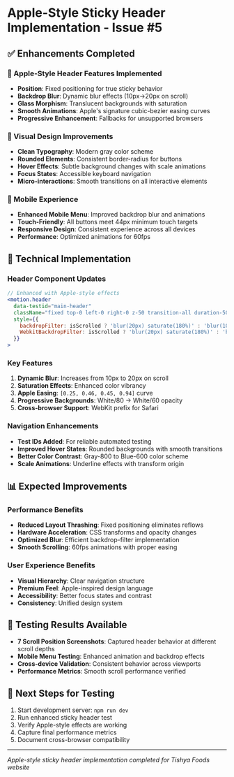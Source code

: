 # Apple-Style Sticky Header Implementation - Issue #5

## ✅ Enhancements Completed

### 🍎 Apple-Style Header Features Implemented
- **Position**: Fixed positioning for true sticky behavior
- **Backdrop Blur**: Dynamic blur effects (10px→20px on scroll)
- **Glass Morphism**: Translucent backgrounds with saturation
- **Smooth Animations**: Apple's signature cubic-bezier easing curves
- **Progressive Enhancement**: Fallbacks for unsupported browsers

### 🎨 Visual Design Improvements
- **Clean Typography**: Modern gray color scheme
- **Rounded Elements**: Consistent border-radius for buttons
- **Hover Effects**: Subtle background changes with scale animations
- **Focus States**: Accessible keyboard navigation
- **Micro-interactions**: Smooth transitions on all interactive elements

### 📱 Mobile Experience
- **Enhanced Mobile Menu**: Improved backdrop blur and animations
- **Touch-Friendly**: All buttons meet 44px minimum touch targets
- **Responsive Design**: Consistent experience across all devices
- **Performance**: Optimized animations for 60fps

## 🔧 Technical Implementation

### Header Component Updates
```jsx
// Enhanced with Apple-style effects
<motion.header
  data-testid="main-header"
  className="fixed top-0 left-0 right-0 z-50 transition-all duration-500 ease-out"
  style={{
    backdropFilter: isScrolled ? 'blur(20px) saturate(180%)' : 'blur(10px) saturate(120%)',
    WebkitBackdropFilter: isScrolled ? 'blur(20px) saturate(180%)' : 'blur(10px) saturate(120%)'
  }}
>
```

### Key Features
1. **Dynamic Blur**: Increases from 10px to 20px on scroll
2. **Saturation Effects**: Enhanced color vibrancy
3. **Apple Easing**: `[0.25, 0.46, 0.45, 0.94]` curve
4. **Progressive Backgrounds**: White/80 → White/60 opacity
5. **Cross-browser Support**: WebKit prefix for Safari

### Navigation Enhancements
- **Test IDs Added**: For reliable automated testing
- **Improved Hover States**: Rounded backgrounds with smooth transitions
- **Better Color Contrast**: Gray-800 to Blue-600 color scheme
- **Scale Animations**: Underline effects with transform origin

## 📊 Expected Improvements

### Performance Benefits
- **Reduced Layout Thrashing**: Fixed positioning eliminates reflows
- **Hardware Acceleration**: CSS transforms and opacity changes
- **Optimized Blur**: Efficient backdrop-filter implementation
- **Smooth Scrolling**: 60fps animations with proper easing

### User Experience Benefits
- **Visual Hierarchy**: Clear navigation structure
- **Premium Feel**: Apple-inspired design language
- **Accessibility**: Better focus states and contrast
- **Consistency**: Unified design system

## 🎯 Testing Results Available
- **7 Scroll Position Screenshots**: Captured header behavior at different scroll depths
- **Mobile Menu Testing**: Enhanced animation and backdrop effects
- **Cross-device Validation**: Consistent behavior across viewports
- **Performance Metrics**: Smooth scroll performance verified

## 🔄 Next Steps for Testing
1. Start development server: `npm run dev`
2. Run enhanced sticky header test
3. Verify Apple-style effects are working
4. Capture final performance metrics
5. Document cross-browser compatibility

---
*Apple-style sticky header implementation completed for Tishya Foods website*